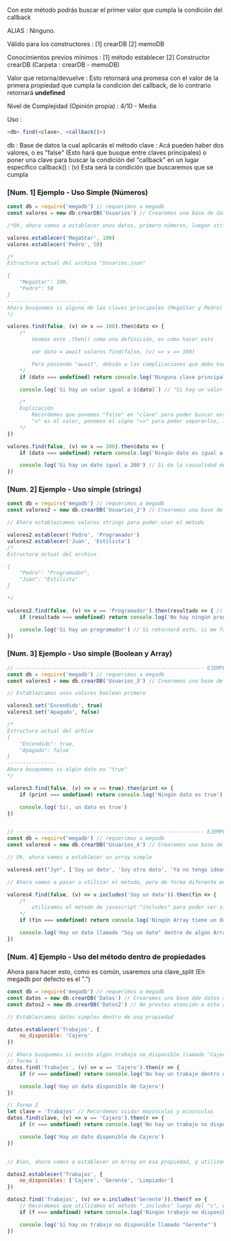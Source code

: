 Con este método podrás buscar el primer valor que cumpla la condición del callback

ALIAS :
	Ninguno.

Válido para los constructores :
	[1] crearDB
	[2] memoDB

Conocimientos previos mínimos :
	[1] método establecer
	[2]	Constructor crearDB (Carpeta : crearDB - memoDB)

Valor que retorna/devuelve :
	Esto retornará una promesa con el valor de la primera propiedad que cumpla la condición del callback, de lo contrario retornará **undefined**

Nivel de Complejidad (Opinión propia) :
	4/10 - Media

Uso :
```js
<db>.find(<clave>, <callback()>)
```
db : Base de datos la cual aplicarás el método
clave : Acá pueden haber dos valores, o es "false" (Esto hará que busque entre claves principales) o poner una clave para buscar la condición del "callback" en un lugar específico
callback() : (v) Esta será la condición que buscaremos que se cumpla

### [Num. 1] Ejemplo - Uso Simple (Números)
```js
const db = require('megadb') // requerimos a megadb
const valores = new db.crearDB('Usuarios') // Crearemos una base de datos simple

/*Ok, ahora vamos a establecer unos datos, primero números, luegon strings, luego valores boolean y en Arrays, poco a poco así entenderás y podrás saber que hacer con este método*/

valores.establecer('MegaStar', 100)
valores.establecer('Pedro', 50)

/*
Estructura actual del archivo "Usuarios.json"

{
	"MegaStar": 100,
	"Pedro": 50
}
--------------------------
Ahora busquemos si alguna de las claves principales (MegaStar y Pedro) tienen un valor igual a 100
*/

valores.find(false, (v) => v == 100).then(dato => {
	/*
		Veamos este .then() como una definición, es como hacer esto

		var dato = await valores.find(false, (v) => v == 100)

		Pero poniendo "await", debido a las complicaciones que debo hacer para poder usar ese await, prefiero usar el then, pero no te confundas
	*/
	if (dato === undefined) return console.log('Ninguna clave principal es igual a 100') // Esto lo ponemos por si no encuentra nada, aunque no saldra porque si establecimos antes un valor igual a 100

	console.log(`Si hay un valor igual a ${dato}`) // "Si hay un valor igual a 100" retornará a la consola

	/*
	Explicación 
		Recordemos que ponemos "false" en "clave" para poder buscar entre claves principales. Y no en un lugar específico
		"v" es el valor, ponemos el signo "=>" para poder separarlos, luego ponemos "v" es igual a 100, esa es la condición : "v == 100"
	*/
})

valores.find(false, (v) => v == 200).then(dato => {
	if (dato === undefined) return console.log('Ningún dato es igual a 200') //Retornará esto, ya que no hay ninguno igual a 200

	console.log('Si hay un dato igual a 200') // Si da la casualidad de la vida de que haya alguno, pues retornaría esto
})
```

### [Num. 2] Ejemplo - Uso simple (strings)
```js
const db = require('megadb') // requerimos a megadb
const valores2 = new db.crearDB('Usuarios_2') // Crearemos una base de datos simple

// Ahora establezcamos valores strings para poder usar el método

valores2.establecer('Pedro', 'Programador')
valores2.establecer('Juan', 'Estilista')
/*
Estructura actual del archivo

{
	"Pedro": "Programador",
	"Juan": "Estilista"
}

*/

valores2.find(false, (v) => v == 'Programador').then(resultado => { // Hay que recordar cuidar las mayúsculas y minúsculas cuando busquemos algún valor
	if (resultado === undefined) return console.log('No hay ningún programador') // No retornará esto, pero lo ponemos por si acaso

	console.log('Si hay un programador') // Si retornará esto, si me falta explicación es porque ya la hicé arriba, y bueno, así también ves lo corto que es hacer todo sin las explicaciones xD
})
```

### [Num. 3] Ejemplo - Uso simple (Boolean y Array)
```js
// ------------------------------------------------------------- EJEMPLO PARTE 1 - BOOLEAN
const db = require('megadb') // requerimos a megadb
const valores3 = new db.crearDB('Usuarios_3') // Crearemos una base de datos simple

// Establezcamos unos valores boolean primero

valores3.set('Encendido', true)
valores3.set('Apagado', false)

/*
Estructura actual del arhivo
{
	"Encendido": true,
	"Apagado": false
}
----------------
Ahora busquemos si algún dato es "true"
*/

valores3.find(false, (v) => v == true).then(print => {
	if (print === undefined) return console.log('Ningún dato es true')

	console.log('Si!, un dato es true')
})


// ------------------------------------------------------------- EJEMPLO PARTE 2 - ARRAY
const db = require('megadb') // requerimos a megadb
const valores4 = new db.crearDB('Usuarios_4') // Crearemos una base de datos simple

// Ok, ahora vamos a establecer un array simple

valores4.set("Jyn", ['Soy un dato', 'Soy otro dato', 'Ya no tengo ideas'])

// Ahora vamos a pasar a utilizar el método, pero de forma diferente en el callback, veamos

valores4.find(false, (v) => v.includes('Soy un dato')).then(fin => {
	/*
		utilizamos el método de javascript "includes" para poder ver si el Array que establecimos incluye el dato "Soy un dato"
	*/
	if (fin === undefined) return console.log('Ningún Array tiene un dato llamado "Soy un dato"')

	console.log('Hay un dato llamado "Soy un dato" dentro de algún Array')
})
```

### [Num. 4] Ejemplo - Uso del método dentro de propiedades
Ahora para hacer esto, como es común, usaremos una clave_split (En megadb por defecto es el ".")
```js
const db = require('megadb') // requerimos a megadb
const datos = new db.crearDB('Datos') // Crearemos una base dde datos simple
const datos2 = new db.crearDB('Datos2') // No prestes atención a esto ahora, luego veras

// Establezcamos datos simples dentro de una propiedad

datos.establecer('Trabajos', {
	no_disponible: 'Cajero'
})

// Ahora busquemos si existe algún trabajo no_disponible llamado "Cajero", DENTRO de la clave principal llamada "Trabajos"
// forma 1
datos.find('Trabajos', (v) => v == 'Cajero').then(r => {
	if (r === undefined) return console.log('No hay un trabajo dentro de los valores de las propiedades llamado "Cajero"')

	console.log('Hay un dato disponible de Cajero')
})

// forma 2
let clave = 'Trabajos' // Recordemos cuidar mayúsculas y minúsculas
datos.find(clave, (v) => v == 'Cajero').then(r => {
	if (r === undefined) return console.log('No hay un trabajo no disponible de "Cajero"')

	console.log('Hay un dato disponible de Cajero')
})


// Bien, ahora vamos a establecer un Array en esa propiedad, y utilizemoslo de la misma forma que el ejemplo Num. 3 en la parte 2, y estableceremos eso en la otra base de datos que hicimos antes (datos2)

datos2.establecer('Trabajos', {
	no_disponibles: ['Cajero', 'Gerente', 'Limpiador']
})

datos2.find('Trabajos', (v) => v.includes('Gerente')).then(f => {
	// Recordemos que utilizamos el método ".includes" luego del "v", estamos buscando dentro de las propiedades de "Trabajos"
	if (f === undefined) return console.log('Ningún trabajo no disponible se llama "Gerente"')

	console.log('Si hay un trabajo no disponible llamado "Gerente"')
})

```
